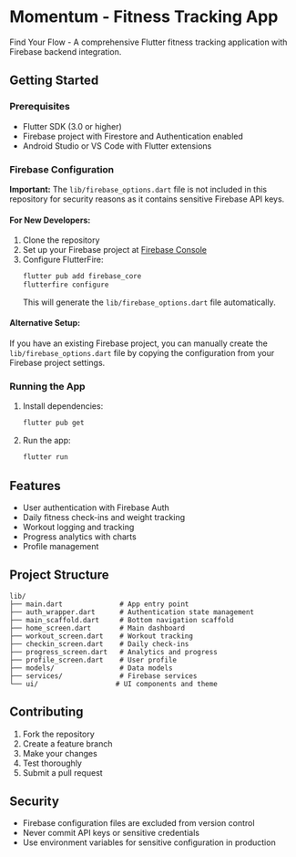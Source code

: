 # Momentum - Fitness Tracking App

Find Your Flow - A comprehensive Flutter fitness tracking application with Firebase backend integration.

## Getting Started

### Prerequisites
- Flutter SDK (3.0 or higher)
- Firebase project with Firestore and Authentication enabled
- Android Studio or VS Code with Flutter extensions

### Firebase Configuration

**Important:** The `lib/firebase_options.dart` file is not included in this repository for security reasons as it contains sensitive Firebase API keys.

#### For New Developers:
1. Clone the repository
2. Set up your Firebase project at [Firebase Console](https://console.firebase.google.com/)
3. Configure FlutterFire:
   ```bash
   flutter pub add firebase_core
   flutterfire configure
   ```
   This will generate the `lib/firebase_options.dart` file automatically.

#### Alternative Setup:
If you have an existing Firebase project, you can manually create the `lib/firebase_options.dart` file by copying the configuration from your Firebase project settings.

### Running the App

1. Install dependencies:
   ```bash
   flutter pub get
   ```

2. Run the app:
   ```bash
   flutter run
   ```

## Features

- User authentication with Firebase Auth
- Daily fitness check-ins and weight tracking
- Workout logging and tracking
- Progress analytics with charts
- Profile management

## Project Structure

```
lib/
├── main.dart              # App entry point
├── auth_wrapper.dart      # Authentication state management
├── main_scaffold.dart     # Bottom navigation scaffold
├── home_screen.dart       # Main dashboard
├── workout_screen.dart    # Workout tracking
├── checkin_screen.dart    # Daily check-ins
├── progress_screen.dart   # Analytics and progress
├── profile_screen.dart    # User profile
├── models/                # Data models
├── services/              # Firebase services
└── ui/                   # UI components and theme
```

## Contributing

1. Fork the repository
2. Create a feature branch
3. Make your changes
4. Test thoroughly
5. Submit a pull request

## Security

- Firebase configuration files are excluded from version control
- Never commit API keys or sensitive credentials
- Use environment variables for sensitive configuration in production
